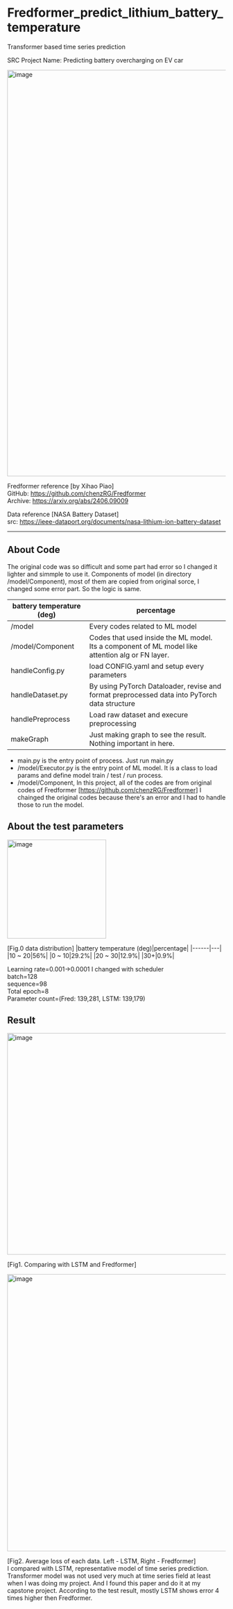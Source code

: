 # Fredformer_predict_lithium_battery_temperature
Transformer based time series prediction

SRC Project Name: Predicting battery overcharging on EV car 

<img width="937" alt="image" src="https://github.com/user-attachments/assets/cffdbee9-c6b6-420e-b8de-a7e18804f1dd" />


Fredformer reference [by Xihao Piao]</br>
GitHub: https://github.com/chenzRG/Fredformer</br>
Archive: https://arxiv.org/abs/2406.09009</br>

Data reference [NASA Battery Dataset]</br>
src: https://ieee-dataport.org/documents/nasa-lithium-ion-battery-dataset</br>

------------------------------
## About Code


The original code was so difficult and some part had error so I changed it lighter and simmple to use it.
Components of model (in directory /model/Component), most of them are copied from original sorce, I changed some error part.
So the logic is same.

|battery temperature (deg)|percentage|
|------|---|
| /model | Every codes related to ML model |
| /model/Component | Codes that used inside the ML model.</br>Its a component of ML model like attention alg or FN layer. |
| handleConfig.py | load CONFIG.yaml and setup every parameters |
| handleDataset.py | By using PyTorch Dataloader, revise and format preprocessed data into PyTorch data structure |
| handlePreprocess | Load raw dataset and execure preprocessing |
| makeGraph | Just making graph to see the result. Nothing important in here. |

- main.py is the entry point of process. Just run main.py
- /model/Executor.py is the entry point of ML model. It is  a class to load params and define model train / test / run process.
- /model/Component, In this project, all of the codes are from original codes of Fredformer [https://github.com/chenzRG/Fredformer]
I chainged the original codes because there's an error and I had to handle those to run the model.



## About the test parameters

<img width="228" alt="image" src="https://github.com/user-attachments/assets/f3004158-7987-4290-9775-dc3f329537a3" />


[Fig.0 data distribution]
|battery temperature (deg)|percentage|
|------|---|
|10 ~ 20|56%|
|0 ~ 10|29.2%|
|20 ~ 30|12.9%|
|30+|0.9%|

Learning rate=0.001->0.0001  I changed with scheduler </br>
batch=128 </br>
sequence=98</br>
Total epoch=8</br>
Parameter count=(Fred: 139,281, LSTM: 139,179)


## Result

<img width="511" alt="image" src="https://github.com/user-attachments/assets/00deb74d-b45c-4d10-8246-0dec9aff7b36" />


[Fig1. Comparing with LSTM and Fredformer]

<img width="639" alt="image" src="https://github.com/user-attachments/assets/0418d954-b49d-4cbf-b3c1-7ec4d5cb885d" />


[Fig2. Average loss of each data. Left - LSTM, Right - Fredformer]</br>
I compared with LSTM, representative model of time series prediction.</br>
Transformer model was not used very much at time series field at least when I was doing my project. And I found this paper and do it at my capstone project. According to the test result, mostly LSTM shows error 4 times higher then Fredformer.

